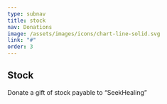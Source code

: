 ```yaml
---
type: subnav
title: stock
nav: Donations
image: /assets/images/icons/chart-line-solid.svg
link: "#"
order: 3
---
```


## Stock

Donate a gift of stock payable to “SeekHealing”
